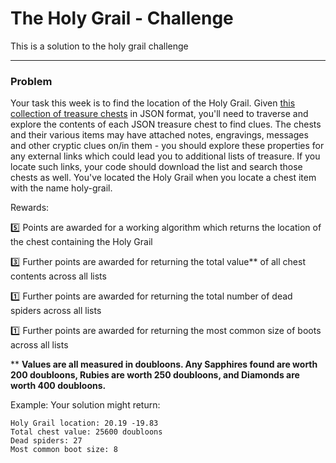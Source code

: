 # The Holy Grail - Challenge
This is a solution to the holy grail challenge

-----
### Problem


Your task this week is to find the location of the Holy Grail. Given [this collection of treasure chests](https://e0f5e8673c64491d8cce34f5.z35.web.core.windows.net/treasure.json) in JSON format, you'll need to traverse and explore the contents of each JSON treasure chest to find clues. The chests and their various items may have attached notes, engravings, messages and other cryptic clues on/in them - you should explore these properties for any external links which could lead you to additional lists of treasure. If you locate such links, your code should download the list and search those chests as well. You've located the Holy Grail when you locate a chest item with the name holy-grail.

Rewards:

:five:  Points are awarded for a working algorithm which returns the location of the chest containing the Holy Grail

:three:  Further points are awarded for returning the total value** of all chest contents across all lists

:one:  Further points are awarded for returning the total number of dead spiders across all lists

:one:  Further points are awarded for returning the most common size of boots across all lists

** __Values are all measured in doubloons. Any Sapphires found are worth 200 doubloons, Rubies are worth 250 doubloons, and Diamonds are worth 400 doubloons.__

Example:
Your solution might return:
```
Holy Grail location: 20.19 -19.83
Total chest value: 25600 doubloons
Dead spiders: 27
Most common boot size: 8
```
